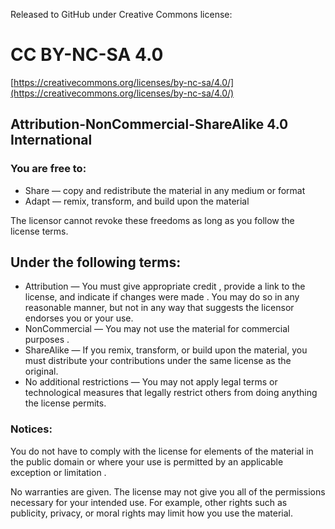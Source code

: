 Released to GitHub under Creative Commons license:

# CC BY-NC-SA 4.0

[https://creativecommons.org/licenses/by-nc-sa/4.0/](https://creativecommons.org/licenses/by-nc-sa/4.0/)

## Attribution-NonCommercial-ShareAlike 4.0 International 


### You are free to:

* Share — copy and redistribute the material in any medium or format
* Adapt — remix, transform, and build upon the material
    
The licensor cannot revoke these freedoms as long as you follow the license terms.

## Under the following terms:

* Attribution — You must give appropriate credit , provide a link to the license, and indicate if changes were made . You may do so in any reasonable manner, but not in any way that suggests the licensor endorses you or your use.
* NonCommercial — You may not use the material for commercial purposes .
* ShareAlike — If you remix, transform, or build upon the material, you must distribute your contributions under the same license as the original.
* No additional restrictions — You may not apply legal terms or technological measures that legally restrict others from doing anything the license permits.

### Notices:

You do not have to comply with the license for elements of the material in the public domain or where your use is permitted by an applicable exception or limitation .

No warranties are given. The license may not give you all of the permissions necessary for your intended use. For example, other rights such as publicity, privacy, or moral rights may limit how you use the material.
